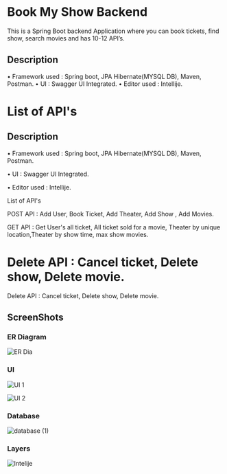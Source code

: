 # Book My Show Backend

This is a Spring Boot backend Application where you can book
tickets, find show, search movies and has 10-12 API’s.


## Description
• Framework used : Spring boot, JPA Hibernate(MYSQL DB), Maven,
Postman.
• UI : Swagger UI Integrated.
• Editor used : Intellije.

List of API's 
=======
## Description
• Framework used : Spring boot, JPA Hibernate(MYSQL DB), Maven,
Postman.

• UI : Swagger UI Integrated.

• Editor used : Intellije.

List of API's 

POST API : Add User, Book Ticket, Add Theater, Add Show , Add Movies.

GET API : Get User's all ticket, All ticket sold for a movie, Theater by unique location,Theater by show time, max show movies.

Delete API : Cancel ticket, Delete show, Delete movie.
=======
Delete API : Cancel ticket, Delete show, Delete movie.

## ScreenShots

### ER Diagram
![ER Dia](https://github.com/gopalroy1/BookMyShow/assets/105766337/46d515a8-1758-4dfb-a058-de612d5a0dab)

### UI

![UI 1](https://github.com/gopalroy1/BookMyShow/assets/105766337/ff0db441-614c-4045-9ac1-47548584e8ea)


![UI 2](https://github.com/gopalroy1/BookMyShow/assets/105766337/0f919ce3-991a-464a-89de-d59993997e77)

### Database
![database (1)](https://github.com/gopalroy1/BookMyShow/assets/105766337/9c35ffc7-1973-4a18-9f10-e2063eb733e2)

### Layers
![Intelije](https://github.com/gopalroy1/BookMyShow/assets/105766337/0a02d96d-b634-4c0e-a283-9b684217d5de)

